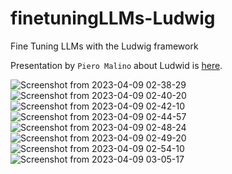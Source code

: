 # finetuningLLMs-Ludwig
Fine Tuning LLMs with the Ludwig framework

Presentation by `Piero Malino` about Ludwid is [here](https://www.youtube.com/watch?v=t84hJrjXaj4).

![Screenshot from 2023-04-09 02-38-29](https://user-images.githubusercontent.com/49360095/230742394-71e5b615-19f9-43f4-9926-4c236627d2f5.png)
![Screenshot from 2023-04-09 02-40-20](https://user-images.githubusercontent.com/49360095/230742402-baa90661-e2ed-44e1-9557-a6d095db77aa.png)
![Screenshot from 2023-04-09 02-42-10](https://user-images.githubusercontent.com/49360095/230742380-738c989f-796e-4555-bcf1-2a7cb187ef6b.png)![Screenshot from 2023-04-09 02-44-57](https://user-images.githubusercontent.com/49360095/230742410-7353cdfa-c97d-496e-8257-d7ba19703e41.png)![Screenshot from 2023-04-09 02-48-24](https://user-images.githubusercontent.com/49360095/230742415-a7819f29-191a-44e1-b2d3-6fb503070cca.png)
![Screenshot from 2023-04-09 02-49-20](https://user-images.githubusercontent.com/49360095/230742419-3138d215-5ae9-4e3d-ad1b-b450f736305a.png)
![Screenshot from 2023-04-09 02-54-10](https://user-images.githubusercontent.com/49360095/230742423-6fababf8-cb17-4f8e-8327-2d7a8e196112.png)
![Screenshot from 2023-04-09 03-05-17](https://user-images.githubusercontent.com/49360095/230742424-e66d30dc-369c-4b9e-8cf1-9f6abea22395.png)
